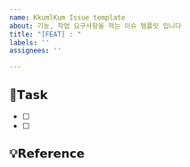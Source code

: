 ```yaml
---
name: KkumlKum Issue template
about: 기능, 작업 요구사항을 적는 이슈 템플릿 입니다
title: "[FEAT] : "
labels: ''
assignees: ''

---
```


## 📌𝗧𝗮𝘀𝗸
- [ ] 
- [ ] 

## 💡𝗥𝗲𝗳𝗲𝗿𝗲𝗻𝗰𝗲
